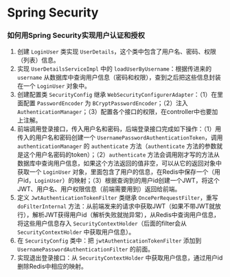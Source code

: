 # Spring Security

### 如何用Spring Security实现用户认证和授权

1. 创建 `LoginUser` 类实现 `UserDetails`，这个类中包含了用户名、密码、权限（列表）信息。
2. 实现 `UserDetailsServiceImpl` 中的 `loadUserByUsername`：根据传进来的 `username` 从数据库中查询用户信息（密码和权限），查到之后把这些信息封装在一个 `LoginUser` 对象中。
3. 创建配置类 `SecurityConfig` 继承 `WebSecurityConfigurerAdapter`：（1）在里面配置 `PasswordEncoder` 为 `BCryptPasswordEncoder`；（2）注入 `AuthenticationManager`；（3）配置各个接口的权限，在controller中也要加上注解。
4. 前端调用登录接口，传入用户名和密码，后端登录接口完成如下操作：（1）用传入的用户名和密码创建一个 `UsernamePasswordAuthenticationToken`，调用 `authenticationManager` 的 `authenticate` 方法（`authenticate` 方法的参数就是这个用户名密码的token）；（2）`authenticate` 方法会调用刚才写的方法从数据库中查询用户信息，如果这个方法返回的值非空，可以从它的返回对象中获取一个 `LoginUser` 对象，里面包含了用户的信息，在Redis中保存一个（用户id，`LoginUser`）的映射；（3）根据查询到的用户id创建一个JWT，将这个JWT、用户名、用户权限信息（前端需要用到）返回给前端。
5. 定义 `JwtAuthenticationTokenFilter` 类继承 `OncePerRequestFilter`，重写 `doFilterInternal` 方法：从前端发来的请求中获取JWT（如果不带JWT就放行），解析JWT获得用户id（解析失败就抛异常），从Redis中查询用户信息，将这些用户信息存入 `SecurityContextHolder`（后面的filter会从 `SecurityContextHolder` 中获取用户信息）。
6. 在 `SecurityConfig` 类中：把 `jwtAuthenticationTokenFilter` 添加到 `UsernamePasswordAuthenticationFilter` 的前面。
7. 实现退出登录接口：从 `SecurityContextHolder` 中获取用户信息，通过用户id删除Redis中相应的映射。

